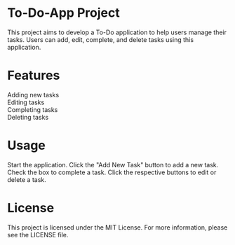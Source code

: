 # To-Do-App Project
This project aims to develop a To-Do application to help users manage their tasks. Users can add, edit, complete, and delete tasks using this application.

# Features
Adding new tasks <br>
Editing tasks   <br>
Completing tasks <br>
Deleting tasks <br>


# Usage
Start the application.
Click the "Add New Task" button to add a new task.
Check the box to complete a task.
Click the respective buttons to edit or delete a task.

# License
This project is licensed under the MIT License. For more information, please see the LICENSE file.


